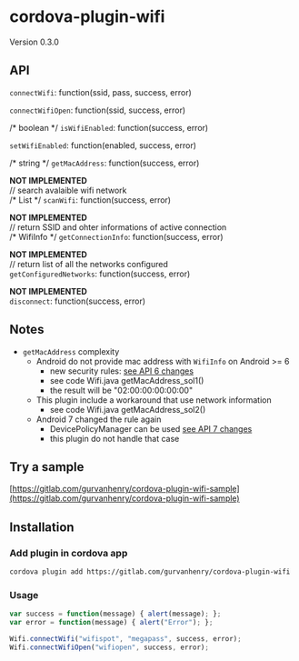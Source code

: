 # cordova-plugin-wifi

Version 0.3.0

## API

`connectWifi`: function(ssid, pass, success, error)

`connectWifiOpen`: function(ssid, success, error)

/* boolean */ `isWifiEnabled`: function(success, error)

`setWifiEnabled`: function(enabled, success, error)

/* string */ `getMacAddress`: function(success, error)

**NOT IMPLEMENTED**<br>
// search avalaible wifi network<br>
/* List<ScanResult> */ `scanWifi`: function(success, error)

**NOT IMPLEMENTED**<br>
// return SSID and ohter informations of active connection<br>
/* WifiInfo */ `getConnectionInfo`: function(success, error)

**NOT IMPLEMENTED**<br>
// return list of all the networks configured<br>
`getConfiguredNetworks`: function(success, error)

**NOT IMPLEMENTED**<br>
`disconnect`: function(success, error)

## Notes

- `getMacAddress` complexity
  - Android do not provide mac address with `WifiInfo` on Android >= 6
    - new security rules: [see API 6 changes](https://developer.android.com/about/versions/marshmallow/android-6.0-changes.html#behavior-hardware-id)
    - see code Wifi.java getMacAddress_sol1()
    - the result will be "02:00:00:00:00:00"
  - This plugin include a workaround that use network information
    - see code Wifi.java getMacAddress_sol2()
  - Android 7 changed the rule again
    - DevicePolicyManager can be used [see API 7 changes](https://developer.android.com/about/versions/nougat/android-7.0-changes.html#afw)
    - this plugin do not handle that case

## Try a sample

[https://gitlab.com/gurvanhenry/cordova-plugin-wifi-sample](https://gitlab.com/gurvanhenry/cordova-plugin-wifi-sample)

## Installation

### Add plugin in cordova app

```bash
cordova plugin add https://gitlab.com/gurvanhenry/cordova-plugin-wifi
```

### Usage

```javascript
var success = function(message) { alert(message); };
var error = function(message) { alert("Error"); };

Wifi.connectWifi("wifispot", "megapass", success, error);
Wifi.connectWifiOpen("wifiopen", success, error);
```
